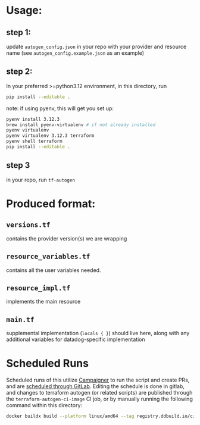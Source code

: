 # Usage:

## step 1: 
update `autogen_config.json` in your repo with your provider and resource name (see `autogen_config.example.json` as an example)

## step 2:
In your preferred >=python3.12 environment, in this directory, run
```sh
pip install --editable .
```

note: if using pyenv, this will get you set up:
```sh
pyenv install 3.12.3
brew install pyenv-virtualenv # if not already installed
pyenv virtualenv 
pyenv virtualenv 3.12.3 terraform
pyenv shell terraform
pip install --editable .
```

## step 3
in your repo, run `tf-autogen`

# Produced format:

## `versions.tf`
contains the provider version(s) we are wrapping

## `resource_variables.tf`
contains all the user variables needed.

## `resource_impl.tf`
implements the main resource

## `main.tf`
supplemental implementation (`locals { }`) should live here, along with any additional variables for datadog-specific implementation


# Scheduled Runs

Scheduled runs of this utilize [Campaigner](https://datadoghq.atlassian.net/wiki/spaces/DEVX/pages/2916025668/Campaigns+CLI) to run the script and create PRs, and are [scheduled through GitLab](https://gitlab.ddbuild.io/DataDog/serverless-ci/-/pipeline_schedules). Editing the schedule is done in gitlab, and changes to terraform autogen (or related scripts) are published through the `terraform-autogen-ci-image` CI job, or by manually running the following command within this directory:

```bash
docker buildx build --platform linux/amd64 --tag registry.ddbuild.io/ci/terraform-autogen:latest . --push
```
